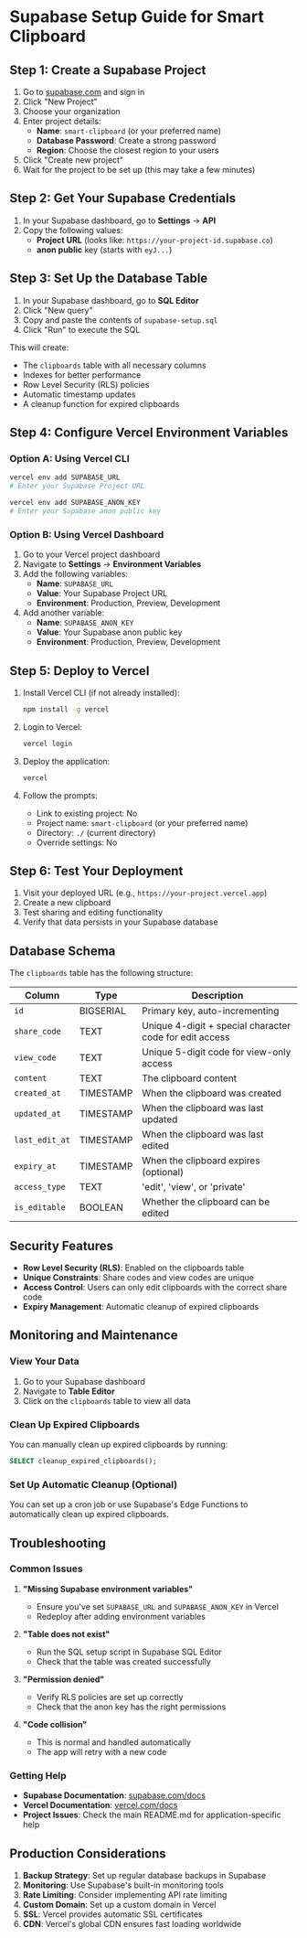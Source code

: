 # Supabase Setup Guide for Smart Clipboard

## Step 1: Create a Supabase Project

1. Go to [supabase.com](https://supabase.com) and sign in
2. Click "New Project"
3. Choose your organization
4. Enter project details:
   - **Name**: `smart-clipboard` (or your preferred name)
   - **Database Password**: Create a strong password
   - **Region**: Choose the closest region to your users
5. Click "Create new project"
6. Wait for the project to be set up (this may take a few minutes)

## Step 2: Get Your Supabase Credentials

1. In your Supabase dashboard, go to **Settings** → **API**
2. Copy the following values:
   - **Project URL** (looks like: `https://your-project-id.supabase.co`)
   - **anon public** key (starts with `eyJ...`)

## Step 3: Set Up the Database Table

1. In your Supabase dashboard, go to **SQL Editor**
2. Click "New query"
3. Copy and paste the contents of `supabase-setup.sql`
4. Click "Run" to execute the SQL

This will create:
- The `clipboards` table with all necessary columns
- Indexes for better performance
- Row Level Security (RLS) policies
- Automatic timestamp updates
- A cleanup function for expired clipboards

## Step 4: Configure Vercel Environment Variables

### Option A: Using Vercel CLI
```bash
vercel env add SUPABASE_URL
# Enter your Supabase Project URL

vercel env add SUPABASE_ANON_KEY
# Enter your Supabase anon public key
```

### Option B: Using Vercel Dashboard
1. Go to your Vercel project dashboard
2. Navigate to **Settings** → **Environment Variables**
3. Add the following variables:
   - **Name**: `SUPABASE_URL`
   - **Value**: Your Supabase Project URL
   - **Environment**: Production, Preview, Development
4. Add another variable:
   - **Name**: `SUPABASE_ANON_KEY`
   - **Value**: Your Supabase anon public key
   - **Environment**: Production, Preview, Development

## Step 5: Deploy to Vercel

1. Install Vercel CLI (if not already installed):
   ```bash
   npm install -g vercel
   ```

2. Login to Vercel:
   ```bash
   vercel login
   ```

3. Deploy the application:
   ```bash
   vercel
   ```

4. Follow the prompts:
   - Link to existing project: No
   - Project name: `smart-clipboard` (or your preferred name)
   - Directory: `./` (current directory)
   - Override settings: No

## Step 6: Test Your Deployment

1. Visit your deployed URL (e.g., `https://your-project.vercel.app`)
2. Create a new clipboard
3. Test sharing and editing functionality
4. Verify that data persists in your Supabase database

## Database Schema

The `clipboards` table has the following structure:

| Column | Type | Description |
|--------|------|-------------|
| `id` | BIGSERIAL | Primary key, auto-incrementing |
| `share_code` | TEXT | Unique 4-digit + special character code for edit access |
| `view_code` | TEXT | Unique 5-digit code for view-only access |
| `content` | TEXT | The clipboard content |
| `created_at` | TIMESTAMP | When the clipboard was created |
| `updated_at` | TIMESTAMP | When the clipboard was last updated |
| `last_edit_at` | TIMESTAMP | When the clipboard was last edited |
| `expiry_at` | TIMESTAMP | When the clipboard expires (optional) |
| `access_type` | TEXT | 'edit', 'view', or 'private' |
| `is_editable` | BOOLEAN | Whether the clipboard can be edited |

## Security Features

- **Row Level Security (RLS)**: Enabled on the clipboards table
- **Unique Constraints**: Share codes and view codes are unique
- **Access Control**: Users can only edit clipboards with the correct share code
- **Expiry Management**: Automatic cleanup of expired clipboards

## Monitoring and Maintenance

### View Your Data
1. Go to your Supabase dashboard
2. Navigate to **Table Editor**
3. Click on the `clipboards` table to view all data

### Clean Up Expired Clipboards
You can manually clean up expired clipboards by running:
```sql
SELECT cleanup_expired_clipboards();
```

### Set Up Automatic Cleanup (Optional)
You can set up a cron job or use Supabase's Edge Functions to automatically clean up expired clipboards.

## Troubleshooting

### Common Issues

1. **"Missing Supabase environment variables"**
   - Ensure you've set `SUPABASE_URL` and `SUPABASE_ANON_KEY` in Vercel
   - Redeploy after adding environment variables

2. **"Table does not exist"**
   - Run the SQL setup script in Supabase SQL Editor
   - Check that the table was created successfully

3. **"Permission denied"**
   - Verify RLS policies are set up correctly
   - Check that the anon key has the right permissions

4. **"Code collision"**
   - This is normal and handled automatically
   - The app will retry with a new code

### Getting Help

- **Supabase Documentation**: [supabase.com/docs](https://supabase.com/docs)
- **Vercel Documentation**: [vercel.com/docs](https://vercel.com/docs)
- **Project Issues**: Check the main README.md for application-specific help

## Production Considerations

1. **Backup Strategy**: Set up regular database backups in Supabase
2. **Monitoring**: Use Supabase's built-in monitoring tools
3. **Rate Limiting**: Consider implementing API rate limiting
4. **Custom Domain**: Set up a custom domain in Vercel
5. **SSL**: Vercel provides automatic SSL certificates
6. **CDN**: Vercel's global CDN ensures fast loading worldwide 